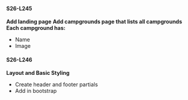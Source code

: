 #### S26-L245 
**Add landing page** 
**Add campgrounds page that lists all campgrounds** 
**Each campground has:**
* Name 
* Image 

#### S26-L246 
**Layout and Basic Styling** 
* Create header and footer partials 
* Add in bootstrap